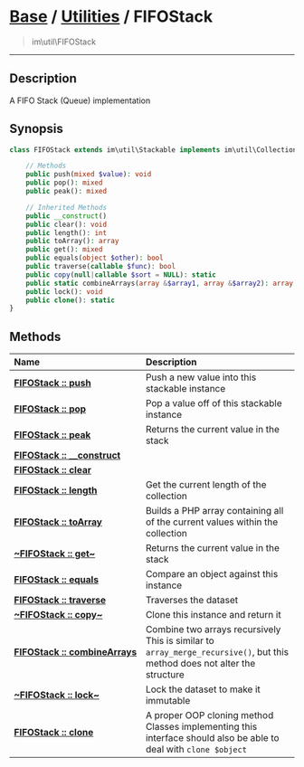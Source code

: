 # [Base](base.md) / [Utilities](util.md) / FIFOStack
 > im\util\FIFOStack
____

## Description
A FIFO Stack (Queue) implementation

## Synopsis
```php
class FIFOStack extends im\util\Stackable implements im\util\Collection, Traversable, im\features\Cloneable, im\features\Serializable, IteratorAggregate {

    // Methods
    public push(mixed $value): void
    public pop(): mixed
    public peak(): mixed

    // Inherited Methods
    public __construct()
    public clear(): void
    public length(): int
    public toArray(): array
    public get(): mixed
    public equals(object $other): bool
    public traverse(callable $func): bool
    public copy(null|callable $sort = NULL): static
    public static combineArrays(array &$array1, array &$array2): array
    public lock(): void
    public clone(): static
}
```

## Methods
| Name | Description |
| :--- | :---------- |
| [__FIFOStack&nbsp;::&nbsp;push__](util-FIFOStack-push.md) | Push a new value into this stackable instance |
| [__FIFOStack&nbsp;::&nbsp;pop__](util-FIFOStack-pop.md) | Pop a value off of this stackable instance |
| [__FIFOStack&nbsp;::&nbsp;peak__](util-FIFOStack-peak.md) | Returns the current value in the stack |
| [__FIFOStack&nbsp;::&nbsp;\_\_construct__](util-FIFOStack-__construct.md) |  |
| [__FIFOStack&nbsp;::&nbsp;clear__](util-FIFOStack-clear.md) |  |
| [__FIFOStack&nbsp;::&nbsp;length__](util-FIFOStack-length.md) | Get the current length of the collection |
| [__FIFOStack&nbsp;::&nbsp;toArray__](util-FIFOStack-toArray.md) | Builds a PHP array containing all of the current values within the collection |
| [__~FIFOStack&nbsp;::&nbsp;get~__](util-FIFOStack-get.md) | Returns the current value in the stack |
| [__FIFOStack&nbsp;::&nbsp;equals__](util-FIFOStack-equals.md) | Compare an object against this instance |
| [__FIFOStack&nbsp;::&nbsp;traverse__](util-FIFOStack-traverse.md) | Traverses the dataset |
| [__~FIFOStack&nbsp;::&nbsp;copy~__](util-FIFOStack-copy.md) | Clone this instance and return it |
| [__FIFOStack&nbsp;::&nbsp;combineArrays__](util-FIFOStack-combineArrays.md) | Combine two arrays recursively  This is similar to `array_merge_recursive()`, but this method does not alter the structure |
| [__~FIFOStack&nbsp;::&nbsp;lock~__](util-FIFOStack-lock.md) | Lock the dataset to make it immutable |
| [__FIFOStack&nbsp;::&nbsp;clone__](util-FIFOStack-clone.md) | A proper OOP cloning method  Classes implementing this interface should also be able to deal with `clone $object` |
